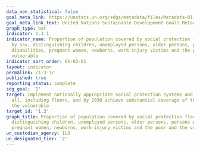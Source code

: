 ```yaml
---
data_non_statistical: false
goal_meta_link: https://unstats.un.org/sdgs/metadata/files/Metadata-01-03-01a.pdf
goal_meta_link_text: United Nations Sustainable Development Goals Metadata (pdf 894kB)
graph_type: bar
indicator: 1.3.1
indicator_name: Proportion of population covered by social protection floors/systems,
  by sex, distinguishing children, unemployed persons, older persons, persons with
  disabilities, pregnant women, newborns, work-injury victims and the poor and the
  vulnerable
indicator_sort_order: 01-03-01
layout: indicator
permalink: /1-3-1/
published: true
reporting_status: complete
sdg_goal: '1'
target: Implement nationally appropriate social protection systems and measures for
  all, including floors, and by 2030 achieve substantial coverage of the poor and
  the vulnerable
target_id: '1.3'
graph_title: Proportion of population covered by social protection floors/systems, by sex,
  distinguishing children, unemployed persons, older persons, persons with disabilities,
  pregnant women, newborns, work-injury victims and the poor and the vulnerable
un_custodian_agency: ILO
un_designated_tier: '2'
---
```

